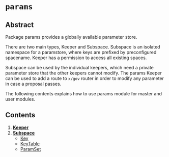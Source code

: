 <!--
order: 0
title: Params Overview
parent:
  title: "params"
-->

# `params`

## Abstract

Package params provides a globally available parameter store.

There are two main types, Keeper and Subspace. Subspace is an isolated namespace
for a paramstore, where keys are prefixed by preconfigured spacename. Keeper has
a permission to access all existing spaces.

Subspace can be used by the individual keepers, which need a private parameter
store that the other keepers cannot modify. The params Keeper can be used to add
a route to `x/gov` router in order to modify any parameter in case a proposal
passes.

The following contents explains how to use params module for master and user
modules.

## Contents

1. **[Keeper](01_keeper.md)**
2. **[Subspace](02_subspace.md)**
   - [Key](02_subspace.md#key)
   - [KeyTable](02_subspace.md#keytable)
   - [ParamSet](02_subspace.md#paramset)
